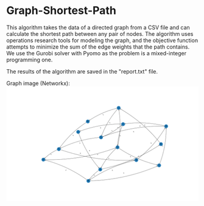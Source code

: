 # Graph-Shortest-Path


This algorithm takes the data of a directed graph from a CSV file and can calculate the shortest path between any pair of nodes. The algorithm uses operations research tools for modeling the graph, and the objective function attempts to minimize the sum of the edge weights that the path contains. We use the Gurobi solver with Pyomo as the problem is a mixed-integer programming one.

The results of the algorithm are saved in the "report.txt" file.


Graph image (Networkx):
![alt text](https://raw.githubusercontent.com/mohsenmkb/Graph-Shortest-Path/main/routes.png "Graph image 1")
